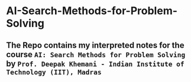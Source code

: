 # AI-Search-Methods-for-Problem-Solving

## The Repo contains my interpreted notes for the course ```AI: Search Methods for Problem Solving``` by ```Prof. Deepak Khemani - Indian Institute of Technology (IIT), Madras```